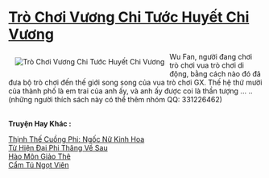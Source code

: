 <a href="https://truyentiki.com/tro-choi-vuong-chi-tuoc-huyet-chi-vuong.31525/" title="Trò Chơi Vương Chi Tước Huyết Chi Vương"><h1>Trò Chơi Vương Chi Tước Huyết Chi Vương</h1></a><div style="display:table"><img align="right" style="float: left; padding: 10px;" src="https://truyentiki.com/a/img/str/src/31525.jpg" alt="Trò Chơi Vương Chi Tước Huyết Chi Vương">Wu Fan, người đang chơi trò chơi vua trò chơi di động, bằng cách nào đó đã đưa bộ trò chơi đến thế giới song song của vua trò chơi GX. Thế hệ thứ mười của thành phố là em trai của anh ấy, và anh ấy được coi là thần tượng ... .. (những người thích sách này có thể thêm nhóm QQ: 331226462)</div><p><br><b>Truyện Hay Khác :</b></p><a href="https://truyentiki.com/thinh-the-cuong-phi-ngoc-nu-kinh-hoa.31524/" alt="Thịnh Thế Cuồng Phi: Ngốc Nữ Kinh Hoa">Thịnh Thế Cuồng Phi: Ngốc Nữ Kinh Hoa</a><br/><a href="https://truyentiki.wordpress.com/2020/06/08/tu-hien-dai-phi-thang-ve-sau/" alt="Từ Hiện Đại Phi Thăng Về Sau">Từ Hiện Đại Phi Thăng Về Sau</a><br/><a href="https://www.pinterest.com/pin/594756694531470981" alt="Hào Môn Giảo Thê">Hào Môn Giảo Thê</a><br/><a href="https://www.plurk.com/p/nvue9m" alt="Cẩm Tú Ngọt Viên">Cẩm Tú Ngọt Viên</a><br/>